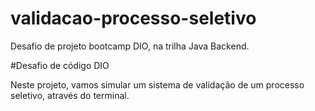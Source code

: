 # validacao-processo-seletivo
Desafio de projeto bootcamp DIO, na trilha Java Backend.


#Desafio de código DIO

Neste projeto, vamos simular um sistema de validação de um processo seletivo, através do terminal.
